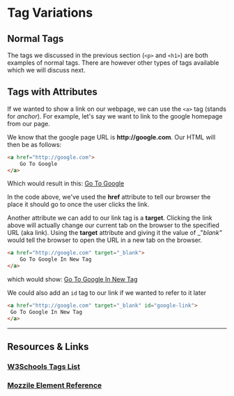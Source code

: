# Tag Variations

## Normal Tags

The tags we discussed in the previous section (`<p>` and `<h1>`) are both examples of normal tags. There are however other types of tags available which we will discuss next.

## Tags with Attributes

If we wanted to show a link on our webpage, we can use the `<a>` tag (stands for _anchor_). For example, let's say we want to link to the google homepage from our page. 

We know that the google page URL is __http://google.com__. Our HTML will then be as follows:

```html
<a href="http://google.com">
    Go To Google
</a>
```

Which would result in this: <a href="http://google.com">Go To Google</a>

In the code above, we've used the __href__ attribute to tell our browser the place it should go to once the user clicks the link.

Another attribute we can add to our link tag is a __target__. Clicking the link above will actually change our current tab on the browser to the specified URL (aka link). Using the __target__ attribute and giving it the value of _"_blank"_ would tell the browser to open the URL in a new tab on the browser.

```html
<a href="http://google.com" target="_blank">
    Go To Google In New Tag
</a>
```

which would show: <a href="http://google.com" target="_blank">Go To Google In New Tag</a>

We could also add an `id` tag to our link if we wanted to refer to it later

```html
<a href="http://google.com" target="_blank" id="google-link">
 Go To Google In New Tag
</a>
```

----

## Resources & Links

### [W3Schools Tags List](http://www.w3schools.com/tags/default.asp)

### [Mozzile Element Reference](https://developer.mozilla.org/en/docs/Web/HTML/Element)
